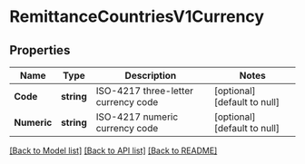 # RemittanceCountriesV1Currency

## Properties
Name | Type | Description | Notes
------------ | ------------- | ------------- | -------------
**Code** | **string** | ISO-4217 three-letter currency code | [optional] [default to null]
**Numeric** | **string** | ISO-4217 numeric currency code | [optional] [default to null]

[[Back to Model list]](../README.md#documentation-for-models) [[Back to API list]](../README.md#documentation-for-api-endpoints) [[Back to README]](../README.md)

